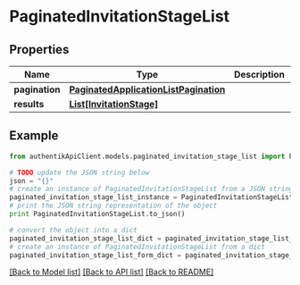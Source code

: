 # PaginatedInvitationStageList


## Properties
Name | Type | Description | Notes
------------ | ------------- | ------------- | -------------
**pagination** | [**PaginatedApplicationListPagination**](PaginatedApplicationListPagination.md) |  | 
**results** | [**List[InvitationStage]**](InvitationStage.md) |  | 

## Example

```python
from authentikApiClient.models.paginated_invitation_stage_list import PaginatedInvitationStageList

# TODO update the JSON string below
json = "{}"
# create an instance of PaginatedInvitationStageList from a JSON string
paginated_invitation_stage_list_instance = PaginatedInvitationStageList.from_json(json)
# print the JSON string representation of the object
print PaginatedInvitationStageList.to_json()

# convert the object into a dict
paginated_invitation_stage_list_dict = paginated_invitation_stage_list_instance.to_dict()
# create an instance of PaginatedInvitationStageList from a dict
paginated_invitation_stage_list_form_dict = paginated_invitation_stage_list.from_dict(paginated_invitation_stage_list_dict)
```
[[Back to Model list]](../README.md#documentation-for-models) [[Back to API list]](../README.md#documentation-for-api-endpoints) [[Back to README]](../README.md)


